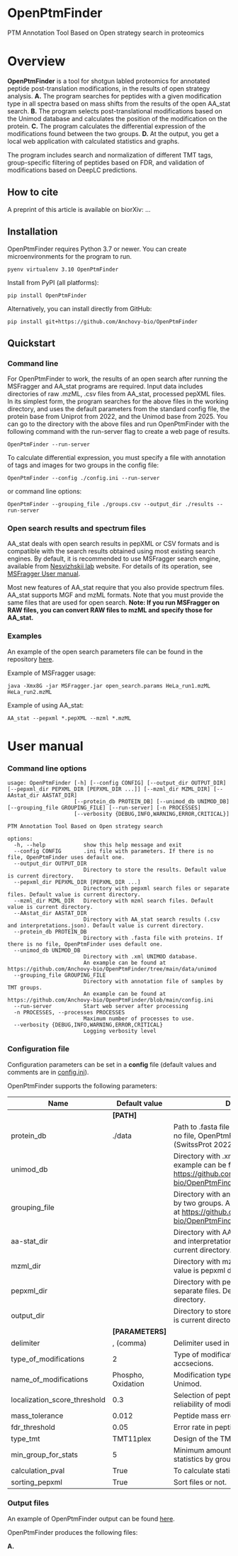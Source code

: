 

OpenPtmFinder
==============
PTM Annotation Tool Based on Open strategy search in proteomics

# Overview

**OpenPtmFinder** is a tool for shotgun labled proteomics for annotated peptide post-translation modifications, 
in the results of open strategy analysis.
**A.** The program searches for peptides with a given modification type in all spectra based on mass shifts from the results of the open AA_stat search. 
**B.** The program selects post-translational modifications based on the Unimod database and calculates the position of the modification on the protein.
**C.** The program calculates the differential expression of the modifications found between the two groups.
**D.** At the output, you get a local web application with calculated statistics and graphs.


The program includes search and normalization of different TMT tags, group-specific filtering of peptides based on FDR, and validation of modifications based on DeepLC predictions.


## How to cite

A preprint of this article is available on biorXiv: ...


## Installation

OpenPtmFinder requires Python 3.7 or newer. You can create microenvironments for the program to run.
```
pyenv virtualenv 3.10 OpenPtmFinder
```
Install from PyPI (all platforms):

```
pip install OpenPtmFinder
```

Alternatively, you can install directly from GitHub:

```
pip install git+https://github.com/Anchovy-bio/OpenPtmFinder
```


## Quickstart

### Command line

For OpenPtmFinder to work, the results of an open search after running the MSFragger and AA_stat programs are required.
Input data includes directories of raw .mzML, .csv files from AA_stat, processed pepXML files. 
In its simplest form, the program searches for the above files in the working directory, and uses the default parameters from the standard config file, the protein base from Uniprot from 2022, and the Unimod base from 2025.
You can go to the directory with the above files and run OpenPtmFinder with the following command with the run-server flag to create a web page of results.
```
OpenPtmFinder --run-server
```
To calculate differential expression, you must specify a file with annotation of tags and images for two groups in the config file:
```
OpenPtmFinder --config ./config.ini --run-server
```
or command line options:
```
OpenPtmFinder --grouping_file ./groups.csv --output_dir ./results --run-server
```


### Open search results and spectrum files

AA_stat deals with open search results in pepXML or CSV formats and is compatible with the search results obtained using
most existing search engines.
By default, it is recommended to use MSFragger search engine,
available from [Nesvizhskii lab](http://www.nesvilab.org/software.html) website.
For details of its operation, see
[MSFragger User manual](https://media.nature.com/original/nature-assets/nmeth/journal/v14/n5/extref/nmeth.4256-S2.pdf).

Most new features of AA_stat require that you also provide spectrum files. AA_stat supports MGF and mzML formats.
Note that you must provide the same files that are used for open search. **Note: If you run MSFragger on RAW files,
you can convert RAW files to mzML and specify those for AA_stat.**


### Examples

An example of the open search parameters file can be found in the repository [here](OpenPtmFinder/config.ini).

Example of MSFragger usage:

```
java -Xmx8G -jar MSFragger.jar open_search.params HeLa_run1.mzML HeLa_run2.mzML
```

Example of using AA_stat:

```
AA_stat --pepxml *.pepXML --mzml *.mzML
```

# User manual

### Command line options

```
usage: OpenPtmFinder [-h] [--config CONFIG] [--output_dir OUTPUT_DIR] [--pepxml_dir PEPXML_DIR [PEPXML_DIR ...]] [--mzml_dir MZML_DIR] [--AAstat_dir AASTAT_DIR]
                     [--protein_db PROTEIN_DB] [--unimod_db UNIMOD_DB] [--grouping_file GROUPING_FILE] [--run-server] [-n PROCESSES]
                     [--verbosity {DEBUG,INFO,WARNING,ERROR,CRITICAL}]

PTM Annotation Tool Based on Open strategy search

options:
  -h, --help            show this help message and exit
  --config CONFIG       .ini file with parameters. If there is no file, OpenPtmFinder uses default one.
  --output_dir OUTPUT_DIR
                        Directory to store the results. Default value is current directory.
  --pepxml_dir PEPXML_DIR [PEPXML_DIR ...]
                        Directory with pepxml search files or separate files. Default value is current directory.
  --mzml_dir MZML_DIR   Directory with mzml search files. Default value is current directory.
  --AAstat_dir AASTAT_DIR
                        Directory with AA_stat search results (.csv and interpretations.json). Default value is current directory.
  --protein_db PROTEIN_DB
                        Directory with .fasta file with proteins. If there is no file, OpenPtmFinder uses default one.
  --unimod_db UNIMOD_DB
                        Directory with .xml UNIMOD database. 
                        An example can be found at https://github.com/Anchovy-bio/OpenPtmFinder/tree/main/data/unimod
  --grouping_file GROUPING_FILE
                        Directory with annotation file of samples by TMT groups. 
                        An example can be found at https://github.com/Anchovy-bio/OpenPtmFinder/blob/main/config.ini
  --run-server          Start web server after processing
  -n PROCESSES, --processes PROCESSES
                        Maximum number of processes to use.
  --verbosity {DEBUG,INFO,WARNING,ERROR,CRITICAL}
                        Logging verbosity level
```
### Configuration file

Configuration parameters can be set in a **config** file (default values and comments are in [config.ini](OpenPtmFinder/config.ini)).

OpenPtmFinder supports the following parameters:


| Name                             | Default value                            | Description                                                                |
| ---------------------------------|------------------------------------------|----------------------------------------------------------------------------|
|                                  | **[PATH]**                               |                                                                            |
| protein_db                       |  ./data                                  | Path to .fasta file with proteins. If there is no file, OpenPtmFinder uses default one (SwitssProt 2022). |
| unimod_db                        |                                          | Directory with .xml UNIMOD database. An example can be found at https://github.com/Anchovy-bio/OpenPtmFinder/tree/main/data/unimod |
| grouping_file                    |                                          | Directory with annotation file of samples by two groups. An example can be found at https://github.com/Anchovy-bio/OpenPtmFinder/blob/main/config.ini |
| aa-stat_dir                      |                                          | Directory with AA_stat search results (.csv and interpretations.json). Default value is current directory. |
| mzml_dir                         |                                          | Directory with mzml search files. Default value is pepxml directory. |
| pepxml_dir                       |                                          | Directory with pepxml search files or separate files. Default value is current directory. |
| output_dir                       |                                          | Directory to store the results. Default value is current directory. |
|                                  | **[PARAMETERS]**                         |                                                                            |
| delimiter                        | , (comma)                                | Delimiter used in CSV input files.                                         |
| type_of_modifications            | 2                                        | Type of modification based on Unimod accsecions.                                           |
| name_of_modifications            | Phospho, Oxidation                                  | Modification types for searching by Unimod.                                        |
| localization_score_threshold     | 0.3                                      | Selection of peptides based on the reliability of modification localization.                                           |
| mass_tolerance                   | 0.012                                    | Peptide mass error.                                        |
| fdr_threshold                    | 0.05                                     | Error rate in peptide filtering.                                           |
| type_tmt                         | TMT11plex                                | Design of the TMT experiment.                                         |
| min_group_for_stats              | 5                                        | Minimum amount of data to calculate statistics by group.                                           |
| calculation_pval                 | True                                     | To calculate statistics or not.                                         |
| sorting_pepxml                   | True                                     | Sort files or not.                                           |


### Output files

An example of OpenPtmFinder output can be found [here](OpenPtmFinder/output/).

OpenPtmFinder produces the following files:

**A.** 

